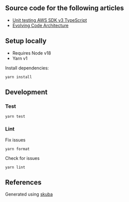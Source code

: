 ## Source code for the following articles

- [Unit testing AWS SDK v3 TypeScript](./articles/unit-testing-aws-sdk-typescript.md)
- [Evolving Code Architecture](./articles/evolving-code-architecture.md)

## Setup locally

- Requires Node v18
- Yarn v1

Install dependencies:

```shell
yarn install
```

## Development

### Test

```shell
yarn test
```

### Lint

Fix issues

```shell
yarn format
```

Check for issues

```shell
yarn lint
```

## References

Generated using [skuba](https://github.com/seek-oss/skuba)
